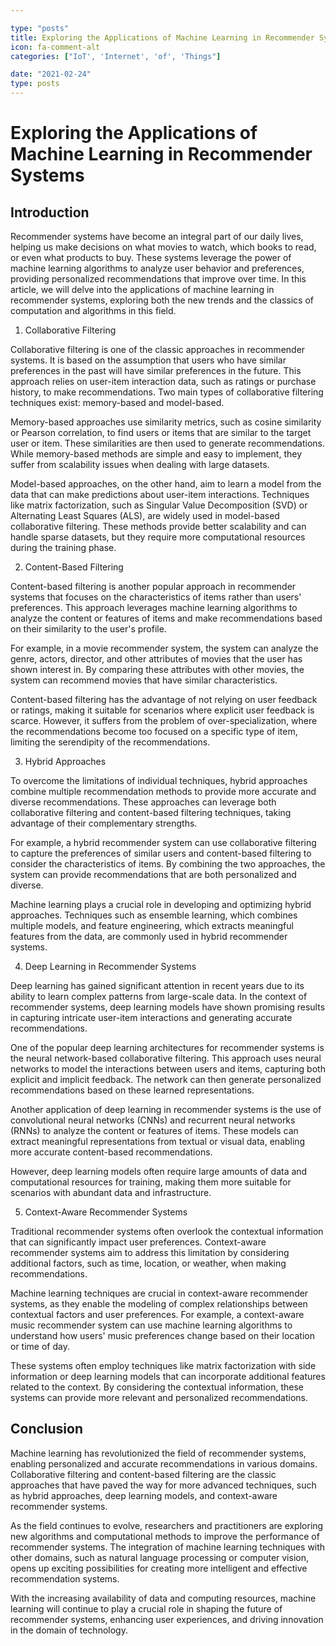 ```yaml
---

type: "posts"
title: Exploring the Applications of Machine Learning in Recommender Systems
icon: fa-comment-alt
categories: ["IoT', 'Internet', 'of', 'Things"]

date: "2021-02-24"
type: posts
---
```





# Exploring the Applications of Machine Learning in Recommender Systems

## Introduction

Recommender systems have become an integral part of our daily lives, helping us make decisions on what movies to watch, which books to read, or even what products to buy. These systems leverage the power of machine learning algorithms to analyze user behavior and preferences, providing personalized recommendations that improve over time. In this article, we will delve into the applications of machine learning in recommender systems, exploring both the new trends and the classics of computation and algorithms in this field.

1. Collaborative Filtering

Collaborative filtering is one of the classic approaches in recommender systems. It is based on the assumption that users who have similar preferences in the past will have similar preferences in the future. This approach relies on user-item interaction data, such as ratings or purchase history, to make recommendations. Two main types of collaborative filtering techniques exist: memory-based and model-based.

Memory-based approaches use similarity metrics, such as cosine similarity or Pearson correlation, to find users or items that are similar to the target user or item. These similarities are then used to generate recommendations. While memory-based methods are simple and easy to implement, they suffer from scalability issues when dealing with large datasets.

Model-based approaches, on the other hand, aim to learn a model from the data that can make predictions about user-item interactions. Techniques like matrix factorization, such as Singular Value Decomposition (SVD) or Alternating Least Squares (ALS), are widely used in model-based collaborative filtering. These methods provide better scalability and can handle sparse datasets, but they require more computational resources during the training phase.

2. Content-Based Filtering

Content-based filtering is another popular approach in recommender systems that focuses on the characteristics of items rather than users' preferences. This approach leverages machine learning algorithms to analyze the content or features of items and make recommendations based on their similarity to the user's profile.

For example, in a movie recommender system, the system can analyze the genre, actors, director, and other attributes of movies that the user has shown interest in. By comparing these attributes with other movies, the system can recommend movies that have similar characteristics.

Content-based filtering has the advantage of not relying on user feedback or ratings, making it suitable for scenarios where explicit user feedback is scarce. However, it suffers from the problem of over-specialization, where the recommendations become too focused on a specific type of item, limiting the serendipity of the recommendations.

3. Hybrid Approaches

To overcome the limitations of individual techniques, hybrid approaches combine multiple recommendation methods to provide more accurate and diverse recommendations. These approaches can leverage both collaborative filtering and content-based filtering techniques, taking advantage of their complementary strengths.

For example, a hybrid recommender system can use collaborative filtering to capture the preferences of similar users and content-based filtering to consider the characteristics of items. By combining the two approaches, the system can provide recommendations that are both personalized and diverse.

Machine learning plays a crucial role in developing and optimizing hybrid approaches. Techniques such as ensemble learning, which combines multiple models, and feature engineering, which extracts meaningful features from the data, are commonly used in hybrid recommender systems.

4. Deep Learning in Recommender Systems

Deep learning has gained significant attention in recent years due to its ability to learn complex patterns from large-scale data. In the context of recommender systems, deep learning models have shown promising results in capturing intricate user-item interactions and generating accurate recommendations.

One of the popular deep learning architectures for recommender systems is the neural network-based collaborative filtering. This approach uses neural networks to model the interactions between users and items, capturing both explicit and implicit feedback. The network can then generate personalized recommendations based on these learned representations.

Another application of deep learning in recommender systems is the use of convolutional neural networks (CNNs) and recurrent neural networks (RNNs) to analyze the content or features of items. These models can extract meaningful representations from textual or visual data, enabling more accurate content-based recommendations.

However, deep learning models often require large amounts of data and computational resources for training, making them more suitable for scenarios with abundant data and infrastructure.

5. Context-Aware Recommender Systems

Traditional recommender systems often overlook the contextual information that can significantly impact user preferences. Context-aware recommender systems aim to address this limitation by considering additional factors, such as time, location, or weather, when making recommendations.

Machine learning techniques are crucial in context-aware recommender systems, as they enable the modeling of complex relationships between contextual factors and user preferences. For example, a context-aware music recommender system can use machine learning algorithms to understand how users' music preferences change based on their location or time of day.

These systems often employ techniques like matrix factorization with side information or deep learning models that can incorporate additional features related to the context. By considering the contextual information, these systems can provide more relevant and personalized recommendations.

## Conclusion

Machine learning has revolutionized the field of recommender systems, enabling personalized and accurate recommendations in various domains. Collaborative filtering and content-based filtering are the classic approaches that have paved the way for more advanced techniques, such as hybrid approaches, deep learning models, and context-aware recommender systems.

As the field continues to evolve, researchers and practitioners are exploring new algorithms and computational methods to improve the performance of recommender systems. The integration of machine learning techniques with other domains, such as natural language processing or computer vision, opens up exciting possibilities for creating more intelligent and effective recommendation systems.

With the increasing availability of data and computing resources, machine learning will continue to play a crucial role in shaping the future of recommender systems, enhancing user experiences, and driving innovation in the domain of technology.